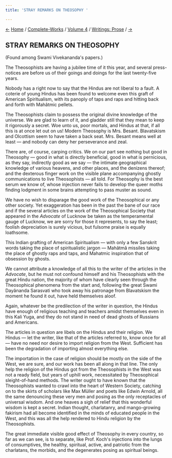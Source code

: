 ```yaml
---
title: 'STRAY REMARKS ON THEOSOPHY '

---
```

<div>

[←](indias_message_to_the_world.htm) [Home](../../../index.htm) /
[Complete-Works](../../complete_works.htm) / [Volume
4](../volume_4_contents.htm) / [Writings:
Prose](writings_prose_contents.htm)
/ [→](reply_to_the_maharaja_of_khetri.htm)

  

## STRAY REMARKS ON THEOSOPHY

(Found among Swami Vivekananda's papers.)

The Theosophists are having a jubilee time of it this year, and several
press-notices are before us of their goings and doings for the last
twenty-five years.

Nobody has a right now to say that the Hindus are not liberal to a
fault. A coterie of young Hindus has been found to welcome even this
graft of American Spiritualism, with its panoply of taps and raps and
hitting back and forth with Mahâtmic pellets.

The Theosophists claim to possess the original divine knowledge of the
universe. We are glad to learn of it, and gladder still that they mean
to keep it rigorously a secret. Woe unto us, poor mortals, and Hindus at
that, if all this is at once let out on us! Modern Theosophy is Mrs.
Besant. Blavatskism and Olcottism seem to have taken a back seat. Mrs.
Besant means well at least — and nobody can deny her perseverance and
zeal.

There are, of course, carping critics. We on our part see nothing but
good in Theosophy — good in what is directly beneficial, good in what is
pernicious, as they say, indirectly good as we say — the intimate
geographical knowledge of various heavens, and other places, and the
denizens thereof; and the dexterous finger work on the visible plane
accompanying ghostly communications to live Theosophists — all told. For
Theosophy is the best serum we know of, whose injection never fails to
develop the queer moths finding lodgment in some brains attempting to
pass muster as sound.

We have no wish to disparage the good work of the Theosophical or any
other society. Yet exaggeration has been in the past the bane of our
race and if the several articles on the work of the Theosophical Society
that appeared in the *Advocate* of Lucknow be taken as the temperamental
gauge of Lucknow, we are sorry for those it represents, to say the
least; foolish depreciation is surely vicious, but fulsome praise is
equally loathsome.

This Indian grafting of American Spiritualism — with only a few Sanskrit
words taking the place of spiritualistic jargon — Mahâtmâ missiles
taking the place of ghostly raps and taps, and Mahatmic inspiration that
of obsession by ghosts.

We cannot attribute a knowledge of all this to the writer of the
articles in the *Advocate*, but he must not confound himself and his
Theosophists with the great Hindu nation, the majority of whom have
clearly seen through the Theosophical phenomena from the start and,
following the great Swami Dayânanda Sarasvati who took away his
patronage from Blavatskism the moment he found it out, have held
themselves aloof.

Again, whatever be the predilection of the writer in question, the
Hindus have enough of religious teaching and teachers amidst themselves
even in this Kali Yuga, and they do not stand in need of dead ghosts of
Russians and Americans.

The articles in question are libels on the Hindus and their religion. We
Hindus — let the writer, like that of the articles referred to, know
once for all — have no need nor desire to import religion from the West.
Sufficient has been the degradation of importing almost everything else.

The importation in the case of religion should be mostly on the side of
the West, we are sure, and our work has been all along in that line. The
only help the religion of the Hindus got from the Theosophists in the
West was not a ready field, but years of uphill work, necessitated by
Theosophical sleight-of-hand methods. The writer ought to have known
that the Theosophists wanted to crawl into the heart of Western Society,
catching on to the skirts of scholars like Max Müller and poets like
Edwin Arnold, all the same denouncing these very men and posing as the
only receptacles of universal wisdom. And one heaves a sigh of relief
that this wonderful wisdom is kept a secret. Indian thought,
charlatanry, and mango-growing fakirism had all become identified in the
minds of educated people in the West, and this was all the help rendered
to Hindu religion by the Theosophists.

The great immediate visible good effect of Theosophy in every country,
so far as we can see, is to separate, like Prof. Koch's injections into
the lungs of consumptives, the healthy, spiritual, active, and patriotic
from the charlatans, the morbids, and the degenerates posing as
spiritual beings.

</div>
